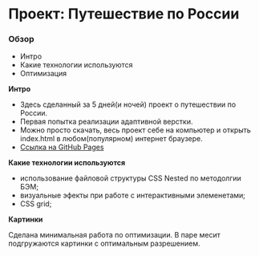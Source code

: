 # Проект: Путешествие по России

### Обзор
* Интро
* Какие технологии используются
* Оптимизация


**Интро**

* Здесь сделанный за 5 дней(и ночей) проект о путешествии по России.
* Первая попытка реализации адаптивной верстки.
* Можно просто скачать, весь проект себе на компьютер и открыть index.html в любом(популярном) интернет браузере.
* [Ссылка на GitHub Pages](https://chepash.github.io/russian-travel/)


**Какие технологии используются**

* использование файловой структуры CSS Nested по методолгии БЭМ;
* визуальные эфекты при работе с интерактивными элеменетами;
* CSS grid;

**Картинки**

Сделана минимальная работа по оптимизации. В паре месит подгружаются картинки с оптимальным разрешением.

